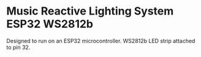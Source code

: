 # Music Reactive Lighting System ESP32 WS2812b

Designed to run on an ESP32 microcontroller. WS2812b LED strip attached to pin 32.